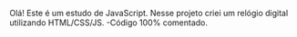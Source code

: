 Olá! Este é um estudo de JavaScript. Nesse projeto criei um relógio digital utilizando HTML/CSS/JS. 
-Código 100% comentado.
